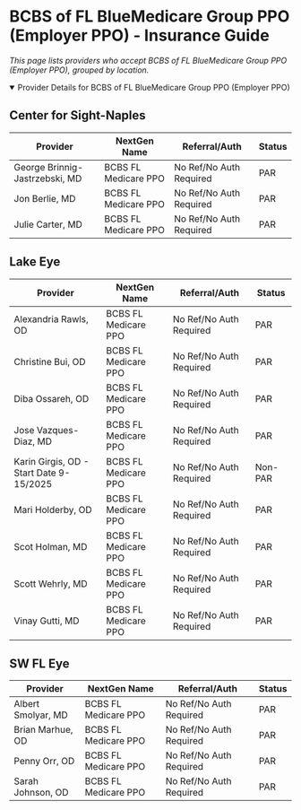 # BCBS of FL BlueMedicare Group PPO (Employer PPO) - Insurance Guide

*This page lists providers who accept BCBS of FL BlueMedicare Group PPO (Employer PPO), grouped by location.*

<details open><summary>Provider Details for BCBS of FL BlueMedicare Group PPO (Employer PPO)</summary>

## Center for Sight-Naples

| Provider | NextGen Name | Referral/Auth | Status |
|----------|-------------|--------------|--------|
| George Brinnig-Jastrzebski, MD | BCBS FL Medicare PPO | No Ref/No Auth Required | PAR |
| Jon Berlie, MD | BCBS FL Medicare PPO | No Ref/No Auth Required | PAR |
| Julie Carter, MD | BCBS FL Medicare PPO | No Ref/No Auth Required | PAR |

## Lake Eye 

| Provider | NextGen Name | Referral/Auth | Status |
|----------|-------------|--------------|--------|
| Alexandria Rawls, OD | BCBS FL Medicare PPO | No Ref/No Auth Required | PAR |
| Christine Bui, OD | BCBS FL Medicare PPO | No Ref/No Auth Required | PAR |
| Diba Ossareh, OD | BCBS FL Medicare PPO | No Ref/No Auth Required | PAR |
| Jose Vazques-Diaz, MD | BCBS FL Medicare PPO | No Ref/No Auth Required | PAR |
| Karin Girgis, OD - Start Date 9-15/2025 | BCBS FL Medicare PPO | No Ref/No Auth Required | Non-PAR |
| Mari Holderby, OD | BCBS FL Medicare PPO | No Ref/No Auth Required | PAR |
| Scot Holman, MD | BCBS FL Medicare PPO | No Ref/No Auth Required | PAR |
| Scott Wehrly, MD | BCBS FL Medicare PPO | No Ref/No Auth Required | PAR |
| Vinay Gutti, MD | BCBS FL Medicare PPO | No Ref/No Auth Required | PAR |

## SW FL Eye

| Provider | NextGen Name | Referral/Auth | Status |
|----------|-------------|--------------|--------|
| Albert Smolyar, MD | BCBS FL Medicare PPO | No Ref/No Auth Required | PAR |
| Brian Marhue, OD | BCBS FL Medicare PPO | No Ref/No Auth Required | PAR |
| Penny Orr, OD | BCBS FL Medicare PPO | No Ref/No Auth Required | PAR |
| Sarah Johnson, OD | BCBS FL Medicare PPO | No Ref/No Auth Required | PAR |

</details>

